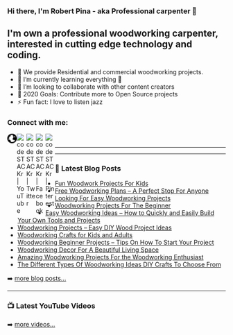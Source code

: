 <!--
**woodworking-rob/woodworking-rob** is a ✨ _special_ ✨ repository because its `README.md` (this file) appears on your GitHub profile.

Here are some ideas to get you started:

- 🔭 We provide Residential and commercial woodworking projects.
- 🌱 I’m currently learning everything.
- 👯 I’m looking to collaborate with other content creators.
- 🤔 I’m looking for help with ...
- 💬 Ask me about ...
- 📫 How to reach me: ...
- 😄 Pronouns: ...
- ⚡ Fun fact: ...
-->



### Hi there, I'm Robert Pina - aka Professional carpenter 👋
## I'm own a professional woodworking carpenter, interested in cutting edge technology and coding.

- 🔭 We provide Residential and commercial woodworking projects.
- 🌱 I’m currently learning everything 🤣
- 👯 I’m looking to collaborate with other content creators
- 💬 2020 Goals: Contribute more to Open Source projects
- ⚡ Fun fact: I love to listen jazz


### Connect with me:

[<img align="left" alt="codeSTACKr.com" width="22px" src="https://raw.githubusercontent.com/iconic/open-iconic/master/svg/globe.svg" />][website]
[<img align="left" alt="codeSTACKr | YouTube" width="22px" src="https://cdn.jsdelivr.net/npm/simple-icons@v3/icons/youtube.svg" />][youtube]
[<img align="left" alt="codeSTACKr | Twitter" width="22px" src="https://cdn.jsdelivr.net/npm/simple-icons@v3/icons/twitter.svg" />][twitter]
[<img align="left" alt="codeSTACKr | Facebook" width="22px" src="https://cdn.jsdelivr.net/npm/simple-icons@v3/icons/facebook.svg" />][facebook]
[<img align="left" alt="codeSTACKr | Pinterest" width="22px" src="https://cdn.jsdelivr.net/npm/simple-icons@v3/icons/pinterest.svg" />][pinterest]

<br />

---

---

### 📕 Latest Blog Posts

<!-- BLOG-POST-LIST:START -->
- [Fun Woodwork Projects For Kids](https://www.woodworkcenter.com/fun-woodwork-projects-for-kids/)
- [Free Woodworking Plans – A Perfect Stop For Anyone Looking For Easy Woodworking Projects](https://www.woodworkcenter.com/free-woodworking-plans-a-perfect-stop-for-anyone-looking-for-easy-woodworking-projects/)
- [Woodworking Projects For The Beginner](https://www.woodworkcenter.com/woodworking-projects-for-the-beginner/)
- [Easy Woodworking Ideas – How to Quickly and Easily Build Your Own Tools and Projects](https://www.woodworkcenter.com/easy-woodworking-ideas-how-to-quickly-and-easily-build-your-own-tools-and-projects/)
- [Woodworking Projects – Easy DIY Wood Project Ideas](https://www.woodworkcenter.com/woodworking-projects-easy-diy-wood-project-ideas/)
- [Woodworking Crafts for Kids and Adults](https://www.woodworkcenter.com/woodworking-crafts-for-kids-and-adults/)
- [Woodworking Beginner Projects – Tips On How To Start Your Project](https://www.woodworkcenter.com/woodworking-beginner-projects-tips-on-how-to-start-your-project/)
- [Woodworking Decor For A Beautiful Living Space](https://www.woodworkcenter.com/woodworking-decor-for-a-beautiful-living-space/)
- [Amazing Woodworking Projects For the Woodworking Enthusiast](https://www.woodworkcenter.com/amazing-woodworking-projects-for-the-woodworking-enthusiast/)
- [The Different Types Of Woodworking Ideas DIY Crafts To Choose From](https://www.woodworkcenter.com/the-different-types-of-woodworking-ideas-diy-crafts-to-choose-from/)
<!-- BLOG-POST-LIST:END -->

➡️ [more blog posts...](https://www.woodworkcenter.com)

---

### 📺 Latest YouTube Videos
➡️ [more videos...](https://www.youtube.com/channel/UC_ZbjWiZQVpodGs4IdTFr4Q)


[website]: https://www.woodworkcenter.com
[twitter]: https://twitter.com/Woodworking_Rob
[youtube]: https://www.youtube.com/channel/UC_ZbjWiZQVpodGs4IdTFr4Q
[facebook]: https://www.facebook.com/Woodworking-100258031964332
[pinterest]: https://www.pinterest.com/Woodworking_Rob
